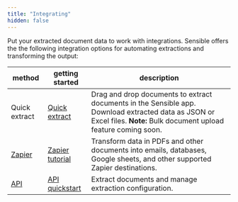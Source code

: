 ```yaml
---
title: "Integrating"
hidden: false
---
```


Put your extracted document data to work with integrations. Sensible offers the the following integration options for automating extractions and transforming the output: 

| method                         | getting started                               | description                                                  |
| ------------------------------ | --------------------------------------------- | ------------------------------------------------------------ |
| Quick extract                  | [Quick extract](doc:excel)                    | Drag and drop documents to extract documents in the Sensible app. Download extracted data as JSON or Excel files. **Note:**  Bulk document upload feature coming soon. |
| [Zapier](doc:zapier)           | [Zapier tutorial](doc:zapier-getting-started) | Transform data in PDFs and other documents into emails, databases, Google sheets, and other supported Zapier destinations. |
| [API](ref:hoosing-an-endpoint) | [API quickstart](doc:quickstart)              | Extract documents and manage extraction configuration.       |

